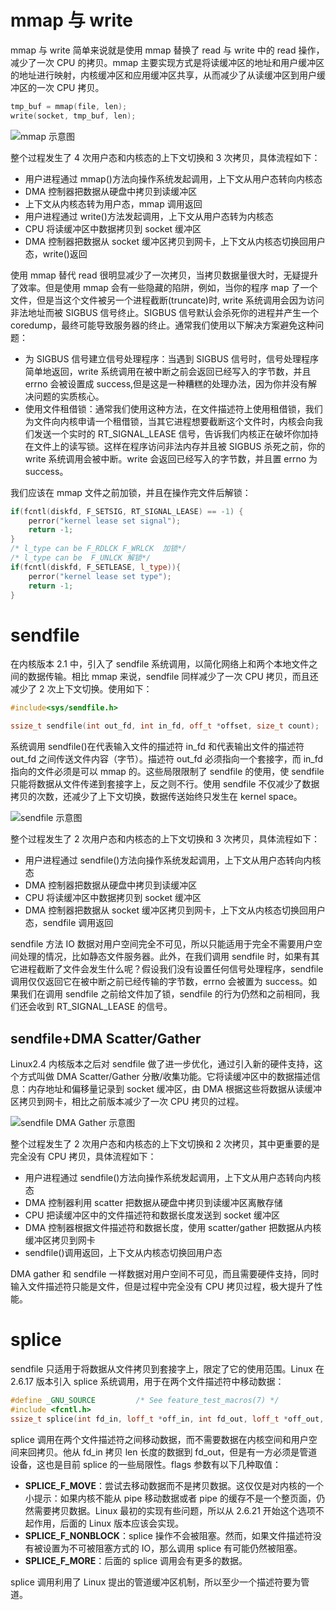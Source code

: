 # mmap 与 write

mmap 与 write 简单来说就是使用 mmap 替换了 read 与 write 中的 read 操作，减少了一次 CPU 的拷贝。mmap 主要实现方式是将读缓冲区的地址和用户缓冲区的地址进行映射，内核缓冲区和应用缓冲区共享，从而减少了从读缓冲区到用户缓冲区的一次 CPU 拷贝。

```c
tmp_buf = mmap(file, len);
write(socket, tmp_buf, len);
```

![mmap 示意图](https://pic.imgdb.cn/item/60545141524f85ce290ef203.jpg)

整个过程发生了 4 次用户态和内核态的上下文切换和 3 次拷贝，具体流程如下：

- 用户进程通过 mmap()方法向操作系统发起调用，上下文从用户态转向内核态
- DMA 控制器把数据从硬盘中拷贝到读缓冲区
- 上下文从内核态转为用户态，mmap 调用返回
- 用户进程通过 write()方法发起调用，上下文从用户态转为内核态
- CPU 将读缓冲区中数据拷贝到 socket 缓冲区
- DMA 控制器把数据从 socket 缓冲区拷贝到网卡，上下文从内核态切换回用户态，write()返回

使用 mmap 替代 read 很明显减少了一次拷贝，当拷贝数据量很大时，无疑提升了效率。但是使用 mmap 会有一些隐藏的陷阱，例如，当你的程序 map 了一个文件，但是当这个文件被另一个进程截断(truncate)时, write 系统调用会因为访问非法地址而被 SIGBUS 信号终止。SIGBUS 信号默认会杀死你的进程并产生一个 coredump，最终可能导致服务器的终止。通常我们使用以下解决方案避免这种问题：

- 为 SIGBUS 信号建立信号处理程序：当遇到 SIGBUS 信号时，信号处理程序简单地返回，write 系统调用在被中断之前会返回已经写入的字节数，并且 errno 会被设置成 success,但是这是一种糟糕的处理办法，因为你并没有解决问题的实质核心。
- 使用文件租借锁：通常我们使用这种方法，在文件描述符上使用租借锁，我们为文件向内核申请一个租借锁，当其它进程想要截断这个文件时，内核会向我们发送一个实时的 RT_SIGNAL_LEASE 信号，告诉我们内核正在破坏你加持在文件上的读写锁。这样在程序访问非法内存并且被 SIGBUS 杀死之前，你的 write 系统调用会被中断。write 会返回已经写入的字节数，并且置 errno 为 success。

我们应该在 mmap 文件之前加锁，并且在操作完文件后解锁：

```cpp
if(fcntl(diskfd, F_SETSIG, RT_SIGNAL_LEASE) == -1) {
    perror("kernel lease set signal");
    return -1;
}
/* l_type can be F_RDLCK F_WRLCK  加锁*/
/* l_type can be  F_UNLCK 解锁*/
if(fcntl(diskfd, F_SETLEASE, l_type)){
    perror("kernel lease set type");
    return -1;
}
```

# sendfile

在内核版本 2.1 中，引入了 sendfile 系统调用，以简化网络上和两个本地文件之间的数据传输。相比 mmap 来说，sendfile 同样减少了一次 CPU 拷贝，而且还减少了 2 次上下文切换。使用如下：

```cpp
#include<sys/sendfile.h>

ssize_t sendfile(int out_fd, int in_fd, off_t *offset, size_t count);
```

系统调用 sendfile()在代表输入文件的描述符 in_fd 和代表输出文件的描述符 out_fd 之间传送文件内容（字节）。描述符 out_fd 必须指向一个套接字，而 in_fd 指向的文件必须是可以 mmap 的。这些局限限制了 sendfile 的使用，使 sendfile 只能将数据从文件传递到套接字上，反之则不行。使用 sendfile 不仅减少了数据拷贝的次数，还减少了上下文切换，数据传送始终只发生在 kernel space。

![sendfile 示意图](https://pic.imgdb.cn/item/6054539b524f85ce29107de6.jpg)

整个过程发生了 2 次用户态和内核态的上下文切换和 3 次拷贝，具体流程如下：

- 用户进程通过 sendfile()方法向操作系统发起调用，上下文从用户态转向内核态
- DMA 控制器把数据从硬盘中拷贝到读缓冲区
- CPU 将读缓冲区中数据拷贝到 socket 缓冲区
- DMA 控制器把数据从 socket 缓冲区拷贝到网卡，上下文从内核态切换回用户态，sendfile 调用返回

sendfile 方法 IO 数据对用户空间完全不可见，所以只能适用于完全不需要用户空间处理的情况，比如静态文件服务器。此外，在我们调用 sendfile 时，如果有其它进程截断了文件会发生什么呢？假设我们没有设置任何信号处理程序，sendfile 调用仅仅返回它在被中断之前已经传输的字节数，errno 会被置为 success。如果我们在调用 sendfile 之前给文件加了锁，sendfile 的行为仍然和之前相同，我们还会收到 RT_SIGNAL_LEASE 的信号。

## sendfile+DMA Scatter/Gather

Linux2.4 内核版本之后对 sendfile 做了进一步优化，通过引入新的硬件支持，这个方式叫做 DMA Scatter/Gather 分散/收集功能。它将读缓冲区中的数据描述信息：内存地址和偏移量记录到 socket 缓冲区，由 DMA 根据这些将数据从读缓冲区拷贝到网卡，相比之前版本减少了一次 CPU 拷贝的过程。

![sendfile DMA Gather 示意图](https://pic.imgdb.cn/item/60545496524f85ce29110cfe.jpg)

整个过程发生了 2 次用户态和内核态的上下文切换和 2 次拷贝，其中更重要的是完全没有 CPU 拷贝，具体流程如下：

- 用户进程通过 sendfile()方法向操作系统发起调用，上下文从用户态转向内核态
- DMA 控制器利用 scatter 把数据从硬盘中拷贝到读缓冲区离散存储
- CPU 把读缓冲区中的文件描述符和数据长度发送到 socket 缓冲区
- DMA 控制器根据文件描述符和数据长度，使用 scatter/gather 把数据从内核缓冲区拷贝到网卡
- sendfile()调用返回，上下文从内核态切换回用户态

DMA gather 和 sendfile 一样数据对用户空间不可见，而且需要硬件支持，同时输入文件描述符只能是文件，但是过程中完全没有 CPU 拷贝过程，极大提升了性能。

# splice

sendfile 只适用于将数据从文件拷贝到套接字上，限定了它的使用范围。Linux 在 2.6.17 版本引入 splice 系统调用，用于在两个文件描述符中移动数据：

```cpp
#define _GNU_SOURCE         /* See feature_test_macros(7) */
#include <fcntl.h>
ssize_t splice(int fd_in, loff_t *off_in, int fd_out, loff_t *off_out, size_t len, unsigned int flags);
```

splice 调用在两个文件描述符之间移动数据，而不需要数据在内核空间和用户空间来回拷贝。他从 fd_in 拷贝 len 长度的数据到 fd_out，但是有一方必须是管道设备，这也是目前 splice 的一些局限性。flags 参数有以下几种取值：

- **SPLICE_F_MOVE**：尝试去移动数据而不是拷贝数据。这仅仅是对内核的一个小提示：如果内核不能从 pipe 移动数据或者 pipe 的缓存不是一个整页面，仍然需要拷贝数据。Linux 最初的实现有些问题，所以从 2.6.21 开始这个选项不起作用，后面的 Linux 版本应该会实现。
- **SPLICE_F_NONBLOCK**：splice 操作不会被阻塞。然而，如果文件描述符没有被设置为不可被阻塞方式的 IO，那么调用 splice 有可能仍然被阻塞。
- **SPLICE_F_MORE**：后面的 splice 调用会有更多的数据。

splice 调用利用了 Linux 提出的管道缓冲区机制，所以至少一个描述符要为管道。
